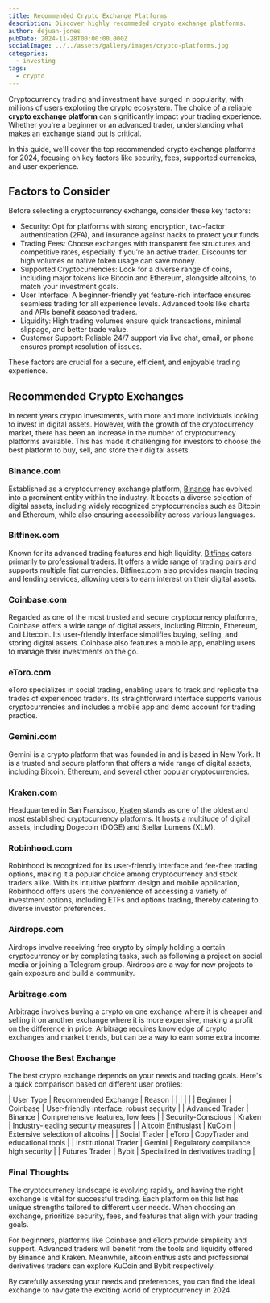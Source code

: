 ```yaml
---
title: Recommended Crypto Exchange Platforms
description: Discover highly recommeded crypto exchange platforms.
author: dejuan-jones
pubDate: 2024-11-28T00:00:00.000Z
socialImage: ../../assets/gallery/images/crypto-platforms.jpg
categories:
  - investing
tags:
  - crypto
---
```


Cryptocurrency trading and investment have surged in popularity, with millions of users exploring the crypto ecosystem. The choice of a reliable **crypto exchange platform** can significantly impact your trading experience. Whether you're a beginner or an advanced trader, understanding what makes an exchange stand out is critical.

In this guide, we'll cover the top recommended crypto exchange platforms for 2024, focusing on key factors like security, fees, supported currencies, and user experience.

## Factors to Consider

Before selecting a cryptocurrency exchange, consider these key factors:

* Security: Opt for platforms with strong encryption, two-factor authentication (2FA), and insurance against hacks to protect your funds.
* Trading Fees: Choose exchanges with transparent fee structures and competitive rates, especially if you’re an active trader. Discounts for high volumes or native token usage can save money.
* Supported Cryptocurrencies: Look for a diverse range of coins, including major tokens like Bitcoin and Ethereum, alongside altcoins, to match your investment goals.
* User Interface: A beginner-friendly yet feature-rich interface ensures seamless trading for all experience levels. Advanced tools like charts and APIs benefit seasoned traders.
* Liquidity: High trading volumes ensure quick transactions, minimal slippage, and better trade value.
* Customer Support: Reliable 24/7 support via live chat, email, or phone ensures prompt resolution of issues.

These factors are crucial for a secure, efficient, and enjoyable trading experience.

## Recommended Crypto Exchanges

In recent years crypro investments, with more and more individuals looking to invest in digital assets. However, with the growth of the cryptocurrency market, there has been an increase in the number of cryptocurrency platforms available. This has made it challenging for investors to choose the best platform to buy, sell, and store their digital assets.

### Binance.com

Established as a cryptocurrency exchange platform, [Binance](https://www.binance.com) has evolved into a prominent entity within the industry. It boasts a diverse selection of digital assets, including widely recognized cryptocurrencies such as Bitcoin and Ethereum, while also ensuring accessibility across various languages.

### Bitfinex.com

Known for its advanced trading features and high liquidity, [Bitfinex](https://www.bitfinex.com/) caters primarily to professional traders. It offers a wide range of trading pairs and supports multiple fiat currencies. Bitfinex.com also provides margin trading and lending services, allowing users to earn interest on their digital assets.

### Coinbase.com

Regarded as one of the most trusted and secure cryptocurrency platforms, Coinbase offers a wide range of digital assets, including Bitcoin, Ethereum, and Litecoin. Its user-friendly interface simplifies buying, selling, and storing digital assets. Coinbase also features a mobile app, enabling users to manage their investments on the go.

### eToro.com

eToro specializes in social trading, enabling users to track and replicate the trades of experienced traders. Its straightforward interface supports various cryptocurrencies and includes a mobile app and demo account for trading practice.

### Gemini.com

Gemini is a crypto platform that was founded in  and is based in New York. It is a trusted and secure platform that offers a wide range of digital assets, including Bitcoin, Ethereum, and several other popular cryptocurrencies.

### Kraken.com

Headquartered in San Francisco, [Kraten](https://kraten.com/) stands as one of the oldest and most established cryptocurrency platforms. It hosts a multitude of digital assets, including Dogecoin (DOGE) and Stellar Lumens (XLM).

### Robinhood.com

Robinhood is recognized for its user-friendly interface and fee-free trading options, making it a popular choice among cryptocurrency and stock traders alike. With its intuitive platform design and mobile application, Robinhood offers users the convenience of accessing a variety of investment options, including ETFs and options trading, thereby catering to diverse investor preferences.

### Airdrops.com

Airdrops involve receiving free crypto by simply holding a certain cryptocurrency or by completing tasks, such as following a project on social media or joining a Telegram group. Airdrops are a way for new projects to gain exposure and build a community.

### Arbitrage.com

Arbitrage involves buying a crypto on one exchange where it is cheaper and selling it on another exchange where it is more expensive, making a profit on the difference in price. Arbitrage requires knowledge of crypto exchanges and market trends, but can be a way to earn some extra income.

### Choose the Best Exchange

The best crypto exchange depends on your needs and trading goals. Here's a quick comparison based on different user profiles:

| User Type | Recommended Exchange | Reason |
|  |  |  |
| Beginner | Coinbase | User-friendly interface, robust security |
| Advanced Trader | Binance | Comprehensive features, low fees |
| Security-Conscious | Kraken | Industry-leading security measures |
| Altcoin Enthusiast | KuCoin | Extensive selection of altcoins |
| Social Trader | eToro | CopyTrader and educational tools |
| Institutional Trader | Gemini | Regulatory compliance, high security |
| Futures Trader | Bybit | Specialized in derivatives trading |

### Final Thoughts

The cryptocurrency landscape is evolving rapidly, and having the right exchange is vital for successful trading. Each platform on this list has unique strengths tailored to different user needs. When choosing an exchange, prioritize security, fees, and features that align with your trading goals.

For beginners, platforms like Coinbase and eToro provide simplicity and support. Advanced traders will benefit from the tools and liquidity offered by Binance and Kraken. Meanwhile, altcoin enthusiasts and professional derivatives traders can explore KuCoin and Bybit respectively.

By carefully assessing your needs and preferences, you can find the ideal exchange to navigate the exciting world of cryptocurrency in 2024.